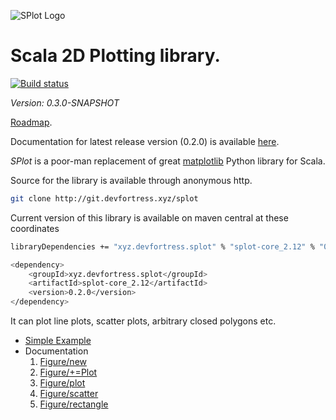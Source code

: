 ![SPlot Logo](http://www.devfortress.xyz/assets/splot-logo.png)

 Scala 2D Plotting library.
===========================
[![Build status](https://travis-ci.org/priimak/splot.svg?branch=master)](https://travis-ci.org/priimak/splot)

_Version: 0.3.0-SNAPSHOT_

[Roadmap](http://git.devfortress.xyz/plugins/gitiles/splot/+/master/ROADMAP.md).

Documentation for latest release version (0.2.0) is available [here](https://git.devfortress.xyz/plugins/gitiles/splot/+/rel-0.2.0-doc/README.md).

_SPlot_ is a poor-man replacement of great [matplotlib](https://matplotlib.org/) Python library for Scala.

Source for the library is available through anonymous http.
```bash
git clone http://git.devfortress.xyz/splot
```

Current version of this library is available on maven central at these coordinates

```bash
libraryDependencies += "xyz.devfortress.splot" % "splot-core_2.12" % "0.2.0"
```
```bash
<dependency>
    <groupId>xyz.devfortress.splot</groupId>
    <artifactId>splot-core_2.12</artifactId>
    <version>0.2.0</version>
</dependency>
```

It can plot line plots, scatter plots, arbitrary closed polygons etc.

* [Simple Example](EXAMPLE.md)
* Documentation
  1. [Figure/new](http://git.devfortress.xyz/plugins/gitiles/splot/+/rel-0.2.0/src/main/scala/xyz/devfortress/splot/Figure.scala#12)
  2. [Figure/+=Plot](http://git.devfortress.xyz/plugins/gitiles/splot/+/rel-0.2.0/src/main/scala/xyz/devfortress/splot/Figure.scala#37)
  2. [Figure/plot](http://git.devfortress.xyz/plugins/gitiles/splot/+/rel-0.2.0/src/main/scala/xyz/devfortress/splot/Figure.scala#45)
  3. [Figure/scatter](http://git.devfortress.xyz/plugins/gitiles/splot/+/rel-0.2.0/src/main/scala/xyz/devfortress/splot/Figure.scala#57)
  4. [Figure/rectangle](http://git.devfortress.xyz/plugins/gitiles/splot/+/rel-0.2.0/src/main/scala/xyz/devfortress/splot/Figure.scala#76)
